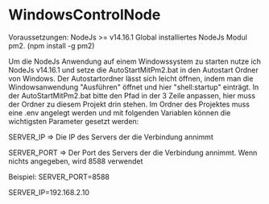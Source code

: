 # WindowsControlNode

Voraussetzungen:
NodeJs >= v14.16.1
Global installiertes NodeJs Modul pm2. (npm install -g pm2)



Um die NodeJs Anwendung auf einem Windowssystem zu starten nutze ich NodeJs v14.16.1 und setze die AutoStartMitPm2.bat in den Autostart Ordner von Windows.
Der Autostartordner lässt sich leicht öffnen, indem man die Windowsanwendung "Ausführen" öffnet und hier "shell:startup" einträgt.
In der AutoStartMitPm2.bat bitte den Pfad in der 3 Zeile anpassen, hier muss der Ordner zu diesem Projekt drin stehen.
Im Ordner des Projektes muss eine .env angelegt werden und mit folgenden Variablen können die wichtigsten Parameter gesetzt werden:


SERVER_IP => Die IP des Servers der die Verbindung annimmt

SERVER_PORT => Der Port des Servers der die Verbindung annimmt. Wenn nichts angegeben, wird 8588 verwendet

Beispiel:
SERVER_PORT=8588

SERVER_IP=192.168.2.10
